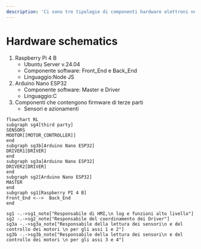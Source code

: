 ```yaml
---
description: 'Ci sono tre tipologie di componenti hardware elettroni nel dispositivo:'
---
```


# Hardware schematics

1. Raspberry Pi 4 B
   * Ubuntu Server v.24.04
   * Componente software: Front\_End e Back\_End&#x20;
   * Linguaggio:Node JS
2. Arduino Nano ESP32
   * Componente software: Master e Driver
   * Linguaggio:C
3. Componenti che contengono firmware di terze parti
   * Sensori e azionamenti

```mermaid
flowchart RL
subgraph sg4[third party]
SENSORS
MOOTOR[[MOTOR_CONTROLLER]]
end
subgraph sg3b[Arduino Nano ESP32]
DRIVER1[DRIVER]
end
subgraph sg3a[Arduino Nano ESP32]
DRIVER2[DRIVER]
end
subgraph sg2[Arduino Nano ESP32]
MASTER
end
subgraph sg1[Raspberry PI 4 B]
Front_End <-->  Back_End 
end

sg1 -.->sg1_note["Responsabile di HMI,\n log e funzioni alto livello"]
sg2 -.->sg2_note["Responsabile del coordinamento dei Driver"]
sg3a -.->sg3a_note["Responsabile della lettura dei sensori\n e del controllo dei motori \n per gli assi 1 e 2"]
sg3b -.->sg3b_note["Responsabile della lettura dei sensori\n e del controllo dei motori \n per gli assi 3 e 4"]

```
